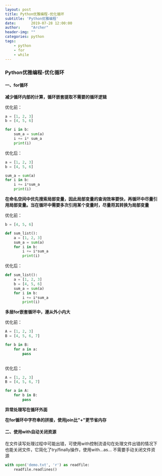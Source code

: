 ```yaml
---
layout: post
title: Python优雅编程-优化循环
subtitle: 'Python优雅编程'
date:       2019-07-28 12:00:00
author:     "Archer"
header-img: ""
categories: python
tags:
    - python
    - for
    - while
---
```


### Python优雅编程-优化循环

#### 一、for循环

**减少循环内部的计算，循环嵌套提取不需要的循环逻辑**

优化前：
```python
a = [1, 2, 3]
b = [4, 5, 6]

for i in b:
    sum_a = sum(a)
    i += i* sum_a
    print(i)
```

优化后：
```python
a = [1, 2, 3]
b = [4, 5, 6]

sum_a = sum(a)
for i in b:
    i += i*sum_a
    print(i)
```

**在命名空间中优先搜索局部变量，因此局部变量的查询效率要快，再循环中尽量引用局部变量。当在循环中需要多次引用某个变量时，尽量将其转换为局部变量**

优化前：
```python
b = [4, 5, 6]

def sum_list():
    a = [1, 2, 3]
    sum_a = sum(a)
    for i in b:
        i += i*sum_a
        print(i)

```

优化后：
```python
def sum_list():
    a = [1, 2, 3]
    b = [4, 5, 6]
    sum_a = sum(a)
    for i in b:
        i += i*sum_a
        print(i)

```

**多层for嵌套循环中，遵从外小内大**

优化前：
```python
A = [1, 2, 3]
B = [4, 5, 6, 7]

for b in B:
    for a in a:
        pass
        
```

优化后：
```python
A = [1, 2, 3]
B = [4, 5, 6, 7]

for a in A:
    for b in B:
        pass
```

**异常处理写在循环外面**

**在for循环中字符串的拼接，使用join比"+"更节省内存**


#### 二、使用with自动关闭资源

在文件读写处理过程中可能出错，可使用with控制流语句在处理文件出错的情况下也能关闭文件，它简化了try/finally操作，使用with...as...
不需要手动关闭文件资源

```python
with open('demo.txt', 'r') as readfile: 
    readfile.readlines()

```
